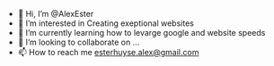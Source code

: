 - 👋 Hi, I’m @AlexEster
- 👀 I’m interested in Creating exeptional websites
- 🌱 I’m currently learning how to levarge google and website speeds
- 💞️ I’m looking to collaborate on ...
- 📫 How to reach me esterhuyse.alex@gmail.com

<!---
AlexEster/AlexEster is a ✨ special ✨ repository because its `README.md` (this file) appears on your GitHub profile.
You can click the Preview link to take a look at your changes.
--->
